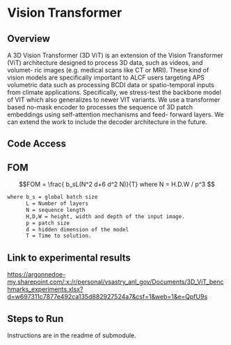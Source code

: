 # Vision Transformer

## Overview 
A 3D Vision Transformer (3D ViT) is an extension of the Vision Transformer
(ViT) architecture designed to process 3D data, such as videos, and volumet-
ric images (e.g. medical scans like CT or MRI). These kind of vision models
are specifically important to ALCF users targeting APS volumetric data such
as processing BCDI data or spatio-temporal inputs from climate applications.
Specifically, we stress-test the backbone model of VIT which also generalizes to
newer VIT variants. We use a transformer based no-mask encoder to processes
the sequence of 3D patch embeddings using self-attention mechanisms and feed-
forward layers. We can extend the work to include the decoder architecture in the future. 

## Code Access

## FOM
 ```math
 FOM = \frac{ b_sL(N^2 d+6 d^2 N)}{T}

where N = H.D.W / p^3
 
```

```bash
where b_s = global batch size
      L = Number of layers
      N = sequence length
      H,D,W = height, width and depth of the input image. 
      p = patch size
      d = hidden dimension of the model
      T = Time to solution. 
```

## Link to experimental results 
https://argonnedoe-my.sharepoint.com/:x:/r/personal/vsastry_anl_gov/Documents/3D_ViT_benchmarks_experiments.xlsx?d=w697311c7877e492ca135d882927524a7&csf=1&web=1&e=QpfU9s
## Steps to Run
Instructions are in the readme of submodule. 


